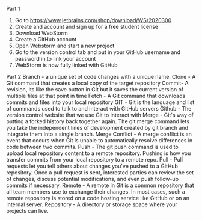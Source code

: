 Part 1
  1) Go to https://www.jetbrains.com/shop/download/WS/2020300 
  2) Create and account and sign up for a free student license
  3) Download WebStorm
  4) Create a GitHub account
  5) Open Webstorm and start a new project
  6) Go to the version control tab and put in your GitHub username and password in to link your account
  7) WebStorm is now fully linked with GitHub

Part 2
  Branch - a unique set of code changes with a unique name.
  Clone - A Git command that creates a local copy of the target repository
  Commit- A revision, its like the save button in Git but it saves the current version of multiple files at that point in time
  Fetch - A Git command that downloads commits and files into your local repository
  GIT - Git is the language and list of commands used to talk to and interact with GitHub servers
  Github - The version control website that we use Git to interact with
  Merge - Git's way of putting a forked history back together again. The git merge command lets you take the independent lines of development created by git branch and integrate them into a single branch.
  Merge Conflict - A merge conflict is an event that occurs when Git is unable to automatically resolve differences in code between two commits.
  Push - The git push command is used to upload local repository content to a remote repository. Pushing is how you transfer commits from your local repository to a remote repo.
  Pull - Pull requests let you tell others about changes you've pushed to a GitHub repository. Once a pull request is sent, interested parties can review the set of changes, discuss potential modifications, and even push follow-up commits if necessary.
  Remote - A remote in Git is a common repository that all team members use to exchange their changes. In most cases, such a remote repository is stored on a code hosting service like GitHub or on an internal server.
  Repository - A directory or storage space where your projects can live.
